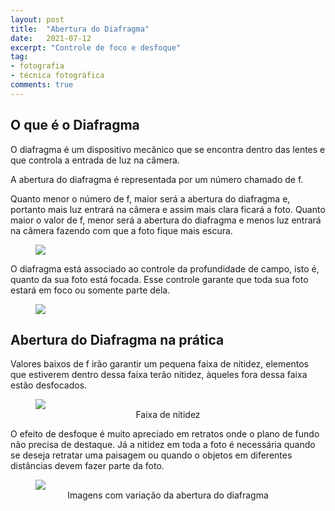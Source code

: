 ```yaml
---
layout: post
title:  "Abertura do Diafragma"
date:   2021-07-12
excerpt: "Controle de foco e desfoque"
tag:
- fotografia
- técnica fotográfica
comments: true
---
```

## O que é o Diafragma
O diafragma é um dispositivo mecânico que se encontra dentro das lentes e que controla a entrada de luz na câmera.

A abertura do diafragma é representada por um número chamado de f.

Quanto menor o número de f, maior será a abertura do diafragma e, portanto mais luz entrará na câmera e assim mais clara ficará a foto. Quanto maior o valor de f, menor será a abertura do diafragma e menos luz entrará na câmera fazendo com que a foto fique mais escura.

<figure>
	<img src="https://i.imgur.com/XoX0pEM.jpg">
</figure>

O diafragma está associado ao controle da profundidade de campo, isto é, quanto da sua foto está focada. Esse controle garante que toda sua foto estará em foco ou somente parte dela.

<figure>
	<img src="https://i.imgur.com/Xl1bD1C.png">
</figure>


## Abertura do Diafragma na prática
Valores baixos de f irão garantir um pequena faixa de nitidez, elementos que estiverem dentro dessa faixa terão nitidez, àqueles fora dessa faixa estão desfocados.

<figure>
	<img src="https://i.imgur.com/yELY6BE.png">
	<figcaption><center>Faixa de nitidez</center></figcaption>
</figure>

O efeito de desfoque é muito apreciado em retratos onde o plano de fundo não precisa de destaque. Já a nitidez em toda a foto é necessária quando se deseja retratar uma paisagem ou quando o objetos em diferentes distâncias devem fazer parte da foto.

<figure>
	<img src="https://i.imgur.com/ybhMBDU.jpg">
	<figcaption><center>Imagens com variação da abertura do diafragma</center></figcaption>
</figure>
